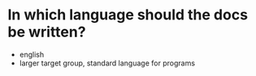 # In which language should the docs be written?

- english
- larger target group, standard language for programs
